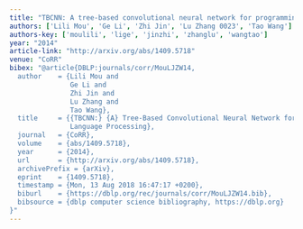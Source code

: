 ```yaml
---
title: "TBCNN: A tree-based convolutional neural network for programming language processing"
authors: ['Lili Mou', 'Ge Li', 'Zhi Jin', 'Lu Zhang 0023', 'Tao Wang']
authors-key: ['moulili', 'lige', 'jinzhi', 'zhanglu', 'wangtao']
year: "2014"
article-link: "http://arxiv.org/abs/1409.5718"
venue: "CoRR"
bibex: "@article{DBLP:journals/corr/MouLJZW14,
  author    = {Lili Mou and
               Ge Li and
               Zhi Jin and
               Lu Zhang and
               Tao Wang},
  title     = {{TBCNN:} {A} Tree-Based Convolutional Neural Network for Programming
               Language Processing},
  journal   = {CoRR},
  volume    = {abs/1409.5718},
  year      = {2014},
  url       = {http://arxiv.org/abs/1409.5718},
  archivePrefix = {arXiv},
  eprint    = {1409.5718},
  timestamp = {Mon, 13 Aug 2018 16:47:17 +0200},
  biburl    = {https://dblp.org/rec/journals/corr/MouLJZW14.bib},
  bibsource = {dblp computer science bibliography, https://dblp.org}
}"
---
```

